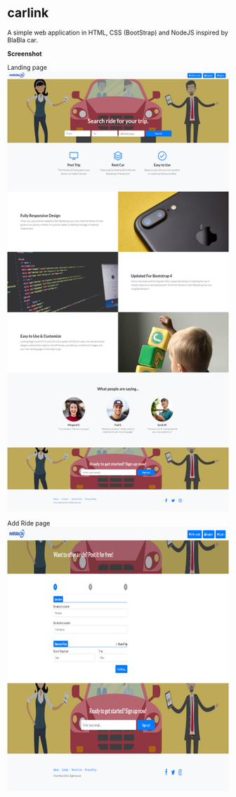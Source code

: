 # carlink

A simple web application in HTML, CSS (BootStrap) and NodeJS inspired by BlaBla car.

**Screenshot**

Landing page
<img src="./public/img/landing_page.png" height="1000" />

Add Ride page
<img src="./public/img/add_ride.png" height="600" />
